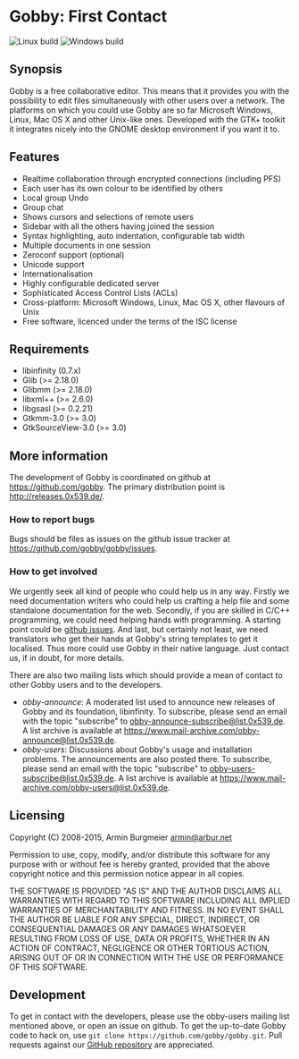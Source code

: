 # Gobby: First Contact

![Linux build](https://github.com/pkern/gobby/workflows/Linux%20build/badge.svg)
![Windows build](https://github.com/pkern/gobby/workflows/Windows%20build/badge.svg)

## Synopsis

Gobby is a free collaborative editor. This means that it
provides you with the possibility to edit files simultaneously
with other users over a network. The platforms on which you could use
Gobby are so far Microsoft Windows, Linux, Mac OS X and other
Unix-like ones. Developed with the GTK+ toolkit it integrates
nicely into the GNOME desktop environment if you want it to.

## Features

- Realtime collaboration through encrypted connections (including PFS)
- Each user has its own colour to be identified by others
- Local group Undo
- Group chat
- Shows cursors and selections of remote users
- Sidebar with all the others having joined the session
- Syntax highlighting, auto indentation, configurable tab
  width
- Multiple documents in one session
- Zeroconf support (optional)
- Unicode support
- Internationalisation
- Highly configurable dedicated server
- Sophisticated Access Control Lists (ACLs)
- Cross-platform: Microsoft Windows, Linux, Mac OS X, other
  flavours of Unix
- Free software, licenced under the terms of the ISC license

## Requirements

- libinfinity (0.7.x)
- Glib (>= 2.18.0)
- Glibmm (>= 2.18.0)
- libxml++ (>= 2.6.0)
- libgsasl (>= 0.2.21)
- Gtkmm-3.0 (>= 3.0)
- GtkSourceView-3.0 (>= 3.0)

## More information

The development of Gobby is coordinated on github at <https://github.com/gobby>.
The primary distribution point is <http://releases.0x539.de/>.

### How to report bugs

Bugs should be files as issues on the github issue tracker at
<https://github.com/gobby/gobby/issues>. 

### How to get involved

We urgently seek all kind of people who could help us in any
way. Firstly we need documentation writers who could help us
crafting a help file and some standalone documentation for the
web. Secondly, if you are skilled in C/C++ programming, we could
need helping hands with programming. A starting point could be
[github issues](https://github.com/gobby/gobby.git).
And last, but certainly not least, we need translators
who get their hands at Gobby's string templates to get it
localised. Thus more could use Gobby in their native language.
Just contact us, if in doubt, for more details.

There are also two mailing lists which should provide a mean
of contact to other Gobby users and to the developers.

- *obby-announce*: A moderated list used to announce new
  releases of Gobby and its foundation, libinfinity. To subscribe,
  please send an email with the topic "subscribe" to
  <obby-announce-subscribe@list.0x539.de>. A list archive is
  available at <https://www.mail-archive.com/obby-announce@list.0x539.de>.
- *obby-users*: Discussions about Gobby's usage and
  installation problems. The announcements are also posted
  there. To subscribe, please send an email with the topic
  "subscribe" to <obby-users-subscribe@list.0x539.de>. A list
  archive is available at <https://www.mail-archive.com/obby-users@list.0x539.de>.

## Licensing

Copyright (C) 2008-2015, Armin Burgmeier <armin@arbur.net>

Permission to use, copy, modify, and/or distribute this software for any
purpose with or without fee is hereby granted, provided that the above
copyright notice and this permission notice appear in all copies.

THE SOFTWARE IS PROVIDED "AS IS" AND THE AUTHOR DISCLAIMS ALL WARRANTIES
WITH REGARD TO THIS SOFTWARE INCLUDING ALL IMPLIED WARRANTIES OF
MERCHANTABILITY AND FITNESS. IN NO EVENT SHALL THE AUTHOR BE LIABLE FOR
ANY SPECIAL, DIRECT, INDIRECT, OR CONSEQUENTIAL DAMAGES OR ANY DAMAGES
WHATSOEVER RESULTING FROM LOSS OF USE, DATA OR PROFITS, WHETHER IN AN
ACTION OF CONTRACT, NEGLIGENCE OR OTHER TORTIOUS ACTION, ARISING OUT OF
OR IN CONNECTION WITH THE USE OR PERFORMANCE OF THIS SOFTWARE.

## Development

To get in contact with the developers, please use the obby-users mailing
list mentioned above, or open an issue on github. To get the up-to-date
Gobby code to hack on, use `git clone https://github.com/gobby/gobby.git`.
Pull requests against our [GitHub repository](https://github.com/gobby/gobby)
are appreciated.
